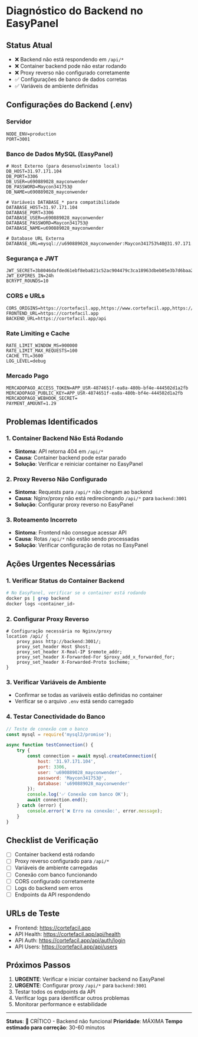 # Diagnóstico do Backend no EasyPanel

## Status Atual
- ❌ Backend não está respondendo em `/api/*`
- ❌ Container backend pode não estar rodando
- ❌ Proxy reverso não configurado corretamente
- ✅ Configurações de banco de dados corretas
- ✅ Variáveis de ambiente definidas

## Configurações do Backend (.env)

### Servidor
```env
NODE_ENV=production
PORT=3001
```

### Banco de Dados MySQL (EasyPanel)
```env
# Host Externo (para desenvolvimento local)
DB_HOST=31.97.171.104
DB_PORT=3306
DB_USER=u690889028_mayconwender
DB_PASSWORD=Maycon341753@
DB_NAME=u690889028_mayconwender

# Variáveis DATABASE_* para compatibilidade
DATABASE_HOST=31.97.171.104
DATABASE_PORT=3306
DATABASE_USER=u690889028_mayconwender
DATABASE_PASSWORD=Maycon341753@
DATABASE_NAME=u690889028_mayconwender

# Database URL Externa
DATABASE_URL=mysql://u690889028_mayconwender:Maycon341753%40@31.97.171.104:3306/u690889028_mayconwender
```

### Segurança e JWT
```env
JWT_SECRET=3b8046dafded61ebf8eba821c52ac904479c3ca18963dbeb05e3b7d6baa258ba5cb0d7391d1dc68d4dd095e17a49ba28eb1bcaf0e3f6a46f6f2be941ef53
JWT_EXPIRES_IN=24h
BCRYPT_ROUNDS=10
```

### CORS e URLs
```env
CORS_ORIGINS=https://cortefacil.app,https://www.cortefacil.app,https://cortefacil.vercel.app
FRONTEND_URL=https://cortefacil.app
BACKEND_URL=https://cortefacil.app/api
```

### Rate Limiting e Cache
```env
RATE_LIMIT_WINDOW_MS=900000
RATE_LIMIT_MAX_REQUESTS=100
CACHE_TTL=3600
LOG_LEVEL=debug
```

### Mercado Pago
```env
MERCADOPAGO_ACCESS_TOKEN=APP_USR-4874651f-ea8a-480b-bf4e-444502d1a2fb
MERCADOPAGO_PUBLIC_KEY=APP_USR-4874651f-ea8a-480b-bf4e-444502d1a2fb
MERCADOPAGO_WEBHOOK_SECRET=
PAYMENT_AMOUNT=1.29
```

## Problemas Identificados

### 1. Container Backend Não Está Rodando
- **Sintoma**: API retorna 404 em `/api/*`
- **Causa**: Container backend pode estar parado
- **Solução**: Verificar e reiniciar container no EasyPanel

### 2. Proxy Reverso Não Configurado
- **Sintoma**: Requests para `/api/*` não chegam ao backend
- **Causa**: Nginx/proxy não está redirecionando `/api/*` para `backend:3001`
- **Solução**: Configurar proxy reverso no EasyPanel

### 3. Roteamento Incorreto
- **Sintoma**: Frontend não consegue acessar API
- **Causa**: Rotas `/api/*` não estão sendo processadas
- **Solução**: Verificar configuração de rotas no EasyPanel

## Ações Urgentes Necessárias

### 1. Verificar Status do Container Backend
```bash
# No EasyPanel, verificar se o container está rodando
docker ps | grep backend
docker logs <container_id>
```

### 2. Configurar Proxy Reverso
```nginx
# Configuração necessária no Nginx/proxy
location /api/ {
    proxy_pass http://backend:3001/;
    proxy_set_header Host $host;
    proxy_set_header X-Real-IP $remote_addr;
    proxy_set_header X-Forwarded-For $proxy_add_x_forwarded_for;
    proxy_set_header X-Forwarded-Proto $scheme;
}
```

### 3. Verificar Variáveis de Ambiente
- Confirmar se todas as variáveis estão definidas no container
- Verificar se o arquivo `.env` está sendo carregado

### 4. Testar Conectividade do Banco
```javascript
// Teste de conexão com o banco
const mysql = require('mysql2/promise');

async function testConnection() {
    try {
        const connection = await mysql.createConnection({
            host: '31.97.171.104',
            port: 3306,
            user: 'u690889028_mayconwender',
            password: 'Maycon341753@',
            database: 'u690889028_mayconwender'
        });
        console.log('✅ Conexão com banco OK');
        await connection.end();
    } catch (error) {
        console.error('❌ Erro na conexão:', error.message);
    }
}
```

## Checklist de Verificação

- [ ] Container backend está rodando
- [ ] Proxy reverso configurado para `/api/*`
- [ ] Variáveis de ambiente carregadas
- [ ] Conexão com banco funcionando
- [ ] CORS configurado corretamente
- [ ] Logs do backend sem erros
- [ ] Endpoints da API respondendo

## URLs de Teste

- Frontend: https://cortefacil.app
- API Health: https://cortefacil.app/api/health
- API Auth: https://cortefacil.app/api/auth/login
- API Users: https://cortefacil.app/api/users

## Próximos Passos

1. **URGENTE**: Verificar e iniciar container backend no EasyPanel
2. **URGENTE**: Configurar proxy `/api/*` para `backend:3001`
3. Testar todos os endpoints da API
4. Verificar logs para identificar outros problemas
5. Monitorar performance e estabilidade

---

**Status**: 🔴 CRÍTICO - Backend não funcional
**Prioridade**: MÁXIMA
**Tempo estimado para correção**: 30-60 minutos